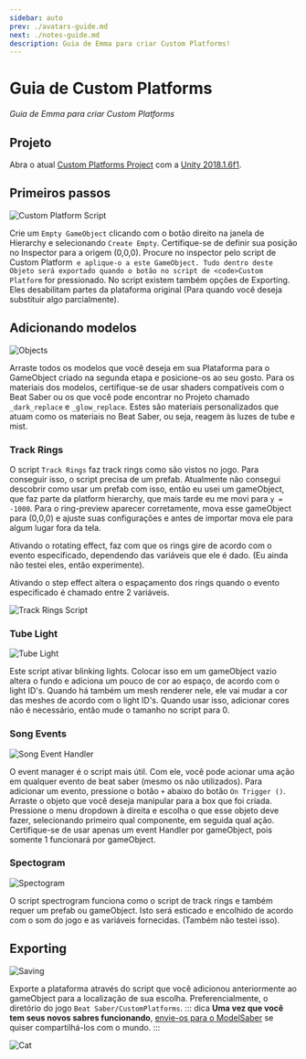 ```yaml
---
sidebar: auto
prev: ./avatars-guide.md
next: ./notes-guide.md
description: Guia de Emma para criar Custom Platforms!
---
```


# Guia de Custom Platforms
_Guia de Emma para criar Custom Platforms_

## Projeto
Abra o atual [Custom Platforms Project](https://github.com/affederaffe/CustomPlatformsUnityProject/releases/) com a [Unity 2018.1.6f1](https://download.unity3d.com/download_unity/57cc34175ccf/Windows64EditorInstaller/UnitySetup64-2018.1.6f1.exe).

## Primeiros passos
![Custom Platform Script](~@images/models/platforms/CustomPlatformScript.png)

Crie um `Empty GameObject` clicando com o botão direito na janela de Hierarchy e selecionando `Create Empty`. Certifique-se de definir sua posição no Inspector para a origem (0,0,0). Procure no inspector pelo script de </code>Custom Platform` e aplique-o a este GameObject. Tudo dentro deste Objeto será exportado quando o botão no script de <code>Custom Platform` for pressionado. No script existem também opções de Exporting. Eles desabilitam partes da plataforma original (Para quando você deseja substituir algo parcialmente).

## Adicionando modelos
![Objects](~@images/models/platforms/Objects.png)

Arraste todos os modelos que você deseja em sua Plataforma para o GameObject criado na segunda etapa e posicione-os ao seu gosto. Para os materiais dos modelos, certifique-se de usar shaders compatíveis com o Beat Saber ou os que você pode encontrar no Projeto chamado `_dark_replace` e `_glow_replace`. Estes são materiais personalizados que atuam como os materiais no Beat Saber, ou seja, reagem às luzes de tube e mist.

### Track Rings
O script `Track Rings` faz track rings como são vistos no jogo. Para conseguir isso, o script precisa de um prefab. Atualmente não consegui descobrir como usar um prefab com isso, então eu usei um gameObject, que faz parte da platform hierarchy, que mais tarde eu me movi para `y = -1000`. Para o ring-preview aparecer corretamente, mova esse gameObject para (0,0,0) e ajuste suas configurações e antes de importar mova ele para algum lugar fora da tela.

Ativando o rotating effect, faz com que os rings gire de acordo com o evento especificado, dependendo das variáveis que ele é dado. (Eu ainda não testei eles, então experimente).

Ativando o step effect altera o espaçamento dos rings quando o evento especificado é chamado entre 2 variáveis.

![Track Rings Script](~@images/models/platforms/TrackRingsScript.png)

### Tube Light
![Tube Light](~@images/models/platforms/TubeLightScript.png)

Este script ativar blinking lights. Colocar isso em um gameObject vazio altera o fundo e adiciona um pouco de cor ao espaço, de acordo com o light ID's. Quando há também um mesh renderer nele, ele vai mudar a cor das meshes de acordo com o light ID's. Quando usar isso, adicionar cores não é necessário, então mude o tamanho no script para 0.

### Song Events
![Song Event Handler](~@images/models/platforms/SongEventHandler.png)

O event manager é o script mais útil. Com ele, você pode acionar uma ação em qualquer evento de beat saber (mesmo os não utilizados). Para adicionar um evento, pressione o botão `+` abaixo do botão `On Trigger ()`. Arraste o objeto que você deseja manipular para a box que foi criada. Pressione o menu dropdown à direita e escolha o que esse objeto deve fazer, selecionando primeiro qual componente, em seguida qual ação. Certifique-se de usar apenas um event Handler por gameObject, pois somente 1 funcionará por gameObject.

### Spectogram
![Spectogram](~@images/models/platforms/Spectogram.png)

O script spectrogram funciona como o script de track rings e também requer um prefab ou gameObject. Isto será esticado e encolhido de acordo com o som do jogo e as variáveis fornecidas. (Também não testei isso).

## Exporting

![Saving](~@images/models/platforms/Save.png)

Exporte a plataforma através do script que você adicionou anteriormente ao gameObject para a localização de sua escolha. Preferencialmente, o diretório do jogo `Beat Saber/CustomPlatforms`. ::: dica **Uma vez que você tem seus novos sabres funcionando**, [envie-os para o ModelSaber](https://modelsaber.com) se quiser compartilhá-los com o mundo. :::

![Cat](~@images/models/platforms/Cat.png)
